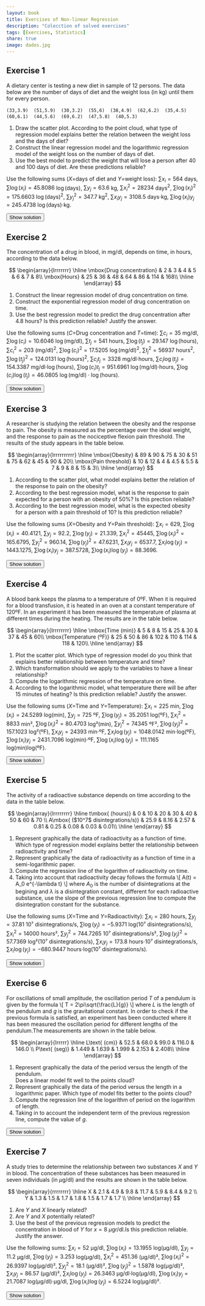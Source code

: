 ```yaml
---
layout: book
title: Exercises of Non-linear Regression
description: "Colecction of solved exercises"
tags: [Exercises, Statistics]
share: true
image: dados.jpg
---
```




## Exercise 1
A dietary center is testing a new diet in sample of 12 persons. The data below are the number of days of diet and the weight loss (in kg) until them for every person.

```
(33,3.9)  (51,5.9)  (30,3.2)  (55,6)  (38,4.9)  (62,6.2)  (35,4.5)  (60,6.1)  (44,5.6)  (69,6.2)  (47,5.8)  (40,5.3) 
```

1. Draw the scatter plot. According to the point cloud, what type of regression model explains better the relation between the weight loss and the days of diet?
2. Construct the linear regression model and the logarithmic regression model of the weight loss on the number of days of diet.
3. Use the best model to predict the weight that will lose a person after 40 and 100 days of diet. Are these predictions reliable?

Use the following sums ($X$=days of diet and $Y$=weight loss):
$\sum x_i=564$ days, $\sum \log(x_i)=45.8086$ $\log(\mbox{days})$, $\sum y_j=63.6$ kg, $\sum x_i^2=28234$ days$^2$, $\sum \log(x_i)^2=175.6603$ $\log(\mbox{days})^2$, $\sum y_j^2=347.7$ kg$^2$, $\sum x_iy_j=3108.5$ days$\cdot$kg, $\sum \log(x_i)y_j=245.4738$ $\log(\mbox{days})\cdot$kg.

<div><button class="solution">Show solution</button></div>
<div id="solution" style="display: none">
1.
<img src="img/diet_scatterplot-1.svg" title="plot of chunk diet_scatterplot" alt="plot of chunk diet_scatterplot" style="display: block; margin: auto;" />
2. Linear model<br/>
$\bar x=47$ days, $s_x^2=143.8333$ days$^2$.<br/>
$\bar y=5.3$ kg, $s_y^2=0.885$ kg$^2$.<br/>
$s_{xy}=9.9417$ days$\cdot$kg.<br/>
Regression line of weight loss on days of diet: $y=2.0514 + 0.0691x$.<br/>
$r^2=0.7765$.<br/>

Logartihmic model<br/>
$\overline{\log(x)}=3.8174$ log(days), $s_{\log(x)}^2=0.0659$ log(days)$^2$.<br/>
$s_{\log(x)y}=0.224$ log(days)$\cdot$kg.<br/>
Logartihmic model of weight loss on days of diet: $y=-7.6678 + 3.397\log(x)$.<br/>
$r^2=0.8599$.<br/>
3. $y(40)=4.8635$ kg and $y(100)=7.9761$ kg. The predictions are reliable because the coefficient of determination is close to 1, but the last one is less reiable as 100 is far from the observed range of values in the sample. 
</div>

## Exercise 2
The concentration of a drug in blood, in mg/dl, depends on time, in hours, according to the data below.

$$
\begin{array}{lrrrrrrr}
\hline
\mbox{Drug concentration} & 2 & 3 & 4 & 5 & 6 & 7 & 8\\
\mbox{Hours} & 25 & 36 & 48 & 64 & 86 & 114 & 168\\
\hline
\end{array}
$$



1. Construct the linear regression model of drug concentration on time.
2. Construct the exponential regression model of drug concentration on time.
3. Use the best regression model to predict the drug concentration after $4.8$ hours? Is this prediction reliable? Justify the answer.

Use the following sums ($C$=Drug concentration and $T$=time): $\sum c_i=35$ mg/dl, $\sum \log(c_i)=10.6046$ $\log(\mbox{mg/dl})$, $\sum t_j=541$ hours, $\sum \log(t_j)=29.147$ $\log(\mbox{hours})$, $\sum c_i^2=203$ (mg/dl)$^2$, $\sum \log(c_i)^2=17.5205$ $\log(\mbox{mg/dl})^2$, $\sum t_j^2=56937$ hours$^2$, $\sum \log(t_j)^2=124.0131$ $\log(\mbox{hours})^2$, $\sum c_it_j=3328$ mg/dl$\cdot$hours, $\sum c_i\log(t_j)=154.3387$ mg/dl$\cdot\log(\mbox{hours})$, $\sum \log(c_i)t_j=951.6961$ $\log(\mbox{mg/dl})\cdot$hours, $\sum \log(c_i)\log(t_j)=46.0805$   $\log(\mbox{mg/dl})\cdot\log(\mbox{hours})$.

<div><button class="solution">Show solution</button></div>
<div id="solution" style="display: none">
1. $\bar x=5$ hours, $s_x^2=4$ hours$^2$.<br/>
$\bar y=77.2857$ mg/dl, $s_y^2=2160.7755$ (mg/dl)$^2$.<br/>
$s_{xy}=89$ hours$\cdot$mg/dl.<br/>
Regression line of drug concentration on time: $y=-33.9643 + 22.25x$.<br/>
$r^2=0.9165$.<br/>
2.

$\overline{\log(y)}=4.1639$ log(mg/dl), $s_{\log(y)}^2=0.3785$ log(mg/dl)$^2$.<br/>
$s_{x\log(y)}=1.2291$ hours$\cdot$log(mg/dl).<br/>
Exponential model of drug concentration on time: $y=e^{2.6275 + 0.3073x}$.<br/>
$r^2=0.9979$.<br/>
3. $y(4.8)=60.4853$ mg/dl. 
</div>

## Exercise 3
A researcher is studying the relation between the obesity and the response to pain. The obesity is measured as the percentage over the ideal weight, and the response to pain as the nociceptive flexion pain threshold. The results of the study appears in the table below.

$$
\begin{array}{lrrrrrrrrrr}
\hline
\mbox{Obesity} & 89 & 90 & 75 & 30 & 51 & 75 & 62 & 45 & 90 & 20\\
\mbox{Pain threshold} & 10 & 12 & 4 & 4.5 & 5.5 & 7 & 9 & 8 & 15 & 3\\
\hline
\end{array}
$$




1. According to the scatter plot, what model explains better the relation of the response to pain on the obesity?
2. According to the best regression model, what is the response to pain expected for a person with an obesity of 50%? Is this prection reliable?
3. According to the best regression model, what is the expected obesity for a person with a pain threshold of 10? Is this prediction reliable?

Use the following sums ($X$=Obesity and $Y$=Pain threshold):
$\sum x_i=629$, $\sum \log(x_i)=40.4121$, $\sum y_j=92.2$, $\sum \log(y_j)=21.339$, $\sum x_i^2=45445$, $\sum \log(x_i)^2=165.6795$, $\sum y_j^2=960.14$, $\sum \log(y_j)^2=47.6231$, $\sum x_iy_j=6537.7$, $\sum x_i\log(y_j)=1443.1275$, $\sum \log(x_i)y_j=387.5728$, $\sum \log(x_i)\log(y_j)=88.3696$.

<div><button class="solution">Show solution</button></div>
<div id="solution" style="display: none">
1.
<img src="img/obesity_pain_scatterplot-1.svg" title="plot of chunk obesity_pain_scatterplot" alt="plot of chunk obesity_pain_scatterplot" style="display: block; margin: auto;" />
2. Linear model<br/>
$\bar x=62.9$, $s_x^2=588.09$.<br/>
$\bar y=9.22$, $s_y^2=11.0056$.<br/>
$s_{xy}=82.0356$.<br/>
Regression line of pain threshold on obesity: $y=1.3232 + 0.1255x$.<br/>
$r^2=0.8422$.

Logartihmic model<br/>
$\overline{\log(x)}=4.0412$, $s_{\log(x)}^2=0.2366$.<br/>
$s_{\log(x)y}=1.4973$.<br/>
Logartihmic model of pain threshold on obesity: $y=-16.3578 + 6.3293\log(x)$.<br/>
$r^2=0.8611$.<br/>
$y(50)=8.4023$.<br/>
3. 

Exponential model of obesity on pain threshold: $x=e^{2.7868 + 0.1361y}$.<br/>
$x(10)=63.2648$. 
</div>


## Exercise 4
A blood bank keeps the plasma to a temperature of 0ºF.
When it is required for a blood transfusion, it is heated in an oven at a constant temperature of 120ºF.
In an experiment it has been measured the temperature of plasma at different times during the heating. 
The results are in the table below.

$$
\begin{array}{lrrrrrrrr}
\hline
\mbox{Time (min)}	& 5 & 8 & 15 & 25 & 30 & 37 & 45 & 60\\
\mbox{Temperature (ºF)} & 25 & 50 & 86 & 102 & 110 & 114 & 118 & 120\\
\hline
\end{array}
$$



1. Plot the scatter plot. 
Which type of regression model do you think that explains better relationship between temperature and time?
2. Which transformation should we apply to the variables to have a linear relationship?
3. Compute the logarithmic regression of the temperature on time.
4. According to the logarithmic model, what temperature there will be after 15 minutes of heating?
Is this prediction reliable? Justify the answer.

Use the following sums ($X$=Time and $Y$=Temperature):
$\sum x_i=225$ min, $\sum \log(x_i)=24.5289$ log(min), $\sum y_j=725$ ºF, $\sum \log(y_j)=35.2051$ log(ºF), $\sum x_i^2=8833$ min², $\sum \log(x_i)^2=80.4703$ log²(min), $\sum y_j^2=74345$ ºF², $\sum \log(y_j)^2=157.1023$ log²(ºF), $\sum x_iy_j=24393$ min⋅ºF, $\sum x_i\log(y_j)=1048.0142$ min⋅log(ºF), $\sum \log(x_i)y_j=2431.7096$ log(min)⋅ºF, $\sum \log(x_i)\log(y_j)=111.1165$ log(min)log(ºF).

<div><button class="solution">Show solution</button></div>
<div id="solution" style="display: none">
1. 
<img src="img/temperature_time_scatterplot-1.svg" title="plot of chunk temperature_time_scatterplot" alt="plot of chunk temperature_time_scatterplot" style="display: block; margin: auto;" />
A logarithmic model.<br/>
2. Apply a logarithmic transformation to time $z=\log(x)$. <br/>

3. $\bar z=28.125$ log(min), $s_z^2=0.6577$ log²(min).<br/>
$\bar y=90.625$ ºF, $s_y^2=1080.2344$ ºF².<br/>
$s_{zy}=26.0969$ log(min)ºF.<br/>
Logarithmic model of temperature on time: $y=-31.0325 + 39.6781\log(x)$.<br/>
4. $y(15)=76.4176$ ºF.<br/>
$r^2=0.9586$, that is close to 1, so the prediction is reliable.
</div>


## Exercise 5
The activity of a radioactive substance depends on time according to the data in the table below.

$$
\begin{array}{lrrrrrrrr}
\hline
t\mbox{ (hours)} & 0 & 10 & 20 & 30 & 40 & 50 & 60 & 70 \\
A\mbox{ ($10^7$ disintegrations/s)} & 25.9 & 8.16 & 2.57 & 0.81 & 0.25 & 0.08 & 0.03 & 0.01\\
\hline
\end{array}
$$



1. Represent graphically the data of radioactivity as a function of time.
Which type of regression model explains better the relationship between radioactivity and time?
2. Represent graphically the data of radioactivity as a function of time in a semi-logarithmic paper.
3. Compute the regression line of the logarithm of radioactivity on time.
4. Taking into account that radioactivity decay follows the formula
\\[
A(t) = A_0 e^{-\lambda t}
\\]
where $A_0$ is the number of disintegrations at the begining and $\lambda$ is a disintegration constant, different for each radioactive substance, use the slope of the previous regression line to compute the disintegration constant for the substance. 

Use the following sums ($X$=Time and $Y$=Radioactivity):
$\sum x_i=280$ hours, $\sum y_j=37.81$ 10⁷ disintegrations/s, $\sum \log(y_j)=-5.9371$ log(10⁷ disintegrations/s), $\sum x_i^2=14000$ hours², $\sum y_j^2=744.7265$ 10⁷ disintegrations/s², $\sum \log(y_j)^2=57.7369$ log²(10⁷ disintegrations/s), $\sum x_iy_j=173.8$ hours⋅10⁷ disintegrations/s, $\sum x_i\log(y_j)=-680.9447$ hours⋅log(10⁷ disintegrations/s).

<div><button class="solution">Show solution</button></div>
<div id="solution" style="display: none">
1. 
<img src="img/radioactivity_time_scatterplot-1.svg" title="plot of chunk radioactivity_time_scatterplot" alt="plot of chunk radioactivity_time_scatterplot" style="display: block; margin: auto;" />
2. 
<img src="img/log_radioactivity_time_scatterplot-1.svg" title="plot of chunk log_radioactivity_time_scatterplot" alt="plot of chunk log_radioactivity_time_scatterplot" style="display: block; margin: auto;" />

3. $\bar x=35$ hours, $s_x^2=525$ hours².<br/>
$\bar z=-0.7421$ log(10⁷ disintegrations/s), $s_z^2=6.6664$ log(10⁷ disintegrations/s)^2.<br/>
$s_{xz}=-59.1434$ hours⋅log(10⁷ disintegrations/s)<br/>
Regression line of logarithm of radioactivity on time: $z=3.2008 + -0.1127x$.<br/>
4. $\lambda=0.1127$.
</div>

## Exercise 6
For oscillations of small amplitude, the oscillation period $T$ of a pendulum is given by the formula
\\[
T = 2\pi\sqrt{\frac{L}{g}}
\\]
where $L$ is the length of the pendulum and $g$ is the gravitational constant. In order to check if the previous formula is satisfied, an experiment has been conducted where it has been measured the oscillation period for different lengths of the pendulum.The measurements are shown in the table below.

$$
\begin{array}{lrrrrr}
\hline
L\text{ (cm)} & 52.5 & 68.0 & 99.0 & 116.0 & 146.0 \\
P\text{ (seg)} & 1.449 & 1.639 & 1.999 & 2.153 & 2.408\\
\hline
\end{array}
$$



1. Represent graphically the data of the period versus the length of the pendulum.  
Does a linear model fit well to the points cloud?
2. Represent graphically the data of the period versus the length in a logarithmic paper.
Which type of model fits better to the points cloud?
3. Compute the regression line of the logarithm of period on the logarithm of length.
4. Taking in to account the independent term of the previous regression line, compute the value of $g$.

<div><button class="solution">Show solution</button></div>
<div id="solution" style="display: none">
1. 
<img src="img/period_length_scatterplot-1.svg" title="plot of chunk period_length_scatterplot" alt="plot of chunk period_length_scatterplot" style="display: block; margin: auto;" />
The linear model fits well to the points cloud. <br/>
<img src="img/log_period_length_scatterplot-1.svg" title="plot of chunk log_period_length_scatterplot" alt="plot of chunk log_period_length_scatterplot" style="display: block; margin: auto;" />
2. The model that best fits the points cloud is linear. <br/>
3. Naming $X$ to the logarithm of length and $Y$ to the logarithm of period, <br/>

$\bar x=4.5025$ log(cm), $s_x^2=0.1353$ log(cm)².<br/>
$\bar y=0.6407$ log(s), $s_y^2=0.0339$ log(s)².<br/>
$s_{xy}=0.0677$ log(cm)log(s) <br/>
Regression line of Y on X: $y=-1.6132 + 0.5006x$.<br/>
4. $g=994.4579 cm/s². 
</div>
  
## Exercise 7
A study tries to determine the relationship between two substances $X$ and $Y$ in blood.
The concentration of these substances has been measured in seven individuals (in $\mu$g/dl) and the results are shown in the table below. 

$$
\begin{array}{rrrrrrrr}
\hline
X & 2.1 & 4.9 & 9.8 & 11.7 & 5.9 & 8.4 & 9.2 \\ 
Y & 1.3 & 1.5 & 1.7 & 1.8 & 1.5 & 1.7 & 1.7 \\ 
\hline
\end{array}
$$



1. Are $Y$ and $X$ linearly related?
2. Are $Y$ and $X$ potentially related?
3. Use the best of the previous regression models to predict the concentration in blood of $Y$ for $x=8$ $\mu$gr/dl.Is this prediction reliable. Justify the answer. 

Use the following sums:
$\sum x_i=52$ μg/dl, $\sum \log(x_i)=13.1955$ log(μg/dl), $\sum y_j=11.2$ μg/dl, $\sum \log(y_j)=3.253$ log(μg/dl), $\sum x_i^2=451.36$ (μg/dl)², $\sum \log(x_i)^2=26.9397$ log(μg/dl)², $\sum y_j^2=18.1$ (μg/dl)², $\sum \log(y_j)^2=1.5878$ log(μg/dl)², $\sum x_iy_j=86.57$ (μg/dl)², $\sum x_i\log(y_j)=26.3463$ μg/dl⋅log(μg/dl), $\sum \log(x_i)y_j=21.7087$ log(μg/dl)⋅μg/dl, $\sum \log(x_i)\log(y_j)=6.5224$ log(μg/dl)².

<div><button class="solution">Show solution</button></div>
<div id="solution" style="display: none">
1.

$\bar x=7.4286$ μg/dl, $s_x^2=9.2963$ (μg/dl)².<br/>
$\bar z=-0.7421$ μg/dl, $s_z^2=6.6664$ (μg/dl)².<br/>
$s_{xz}=-0.4147$ (μg/dl)² <br/>
Linear relation: $r^2=0.9696$, that is close to 1, so there is a strong linear relation. <br/>
2. Naming $u=\log(x)$ and $v=\log(y)$, <br/>

$\bar u=1.8851$ log(μg/dl), $s_u^2=0.295$ log(μg/dl)².<br/>
$\bar v=0.4647$ log(μg/dl), $s_v^2=0.0109$ log(μg/dl)².<br/>
$s_{uv}=0.0558$ (μg/dl)² <br/>
Potential relation: $r^2=0.9688$, that is close to 1, so there is a strong potential relation, although the linear relation is a little bit stronger. <br/>
3. Regression line of $Y$ on $X$: $y=1.2153 + 0.0518x$.<br/>
$y(8)=1.6296$ μg/dl. The prediction is reliable since the linear coefficient of determination is close to 1.
</div>

